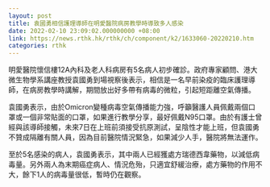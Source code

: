 ```yaml
---
layout: post
title: 袁國勇相信護理導師在明愛醫院病房教學時導致多人感染
date: 2022-02-10 23:09:02.000000000 +08:00
link: https://news.rthk.hk/rthk/ch/component/k2/1633060-20220210.htm
categories: rthk
---
```


明愛醫院懷信樓12A內科及老人科病房有5名病人初步確診。政府專家顧問、港大微生物學系講座教授袁國勇到場視察後表示，相信是一名早前染疫的臨床護理導師，在病房教學時講解，期間放出好多帶有病毒的微粒，引起短距離空氣傳播。

袁國勇表示，由於Omicron變種病毒空氣傳播能力強，呼籲醫護人員佩戴兩個口罩或一個非常貼面的口罩，如果進行教學分享，最好佩戴N95口罩。由於有護士曾經與該導師接觸，未來7日在上班前須接受抗原測試，呈陰性才能上班，但袁國勇不贊成隔離有關人員，因為目前醫院情況緊急，如果減少人手，醫院將無法運作。

至於5名感染的病人，袁國勇表示，其中兩人已經獲處方瑞德西韋藥物，以減低病毒量。另外兩人為末期癌症病人、情況危殆，只適宜舒緩治療，處方藥物的作用不大，餘下1人的病毒量很低，暫時仍在觀察。
